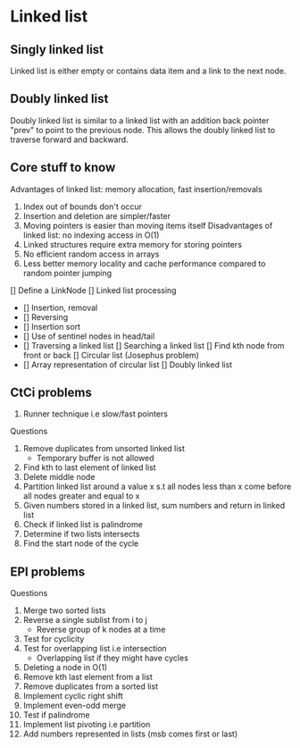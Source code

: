 # Linked list

## Singly linked list
Linked list is either empty or contains data item and a link to the next node.


## Doubly linked list
Doubly linked list is similar to a linked list with an addition back pointer "prev" to point to the previous node. This allows the doubly linked list to traverse forward and backward.


## Core stuff to know

Advantages of linked list: memory allocation, fast insertion/removals
1. Index out of bounds don't occur
2. Insertion and deletion are simpler/faster
3. Moving pointers is easier than moving items itself
Disadvantages of linked list: no indexing access in O(1)
1. Linked structures require extra memory for storing pointers
2. No efficient random access in arrays
3. Less better memory locality and cache performance compared to random pointer jumping

[] Define a LinkNode
[] Linked list processing
- [] Insertion, removal
- [] Reversing
- [] Insertion sort
- [] Use of sentinel nodes in head/tail
- [] Traversing a linked list
[] Searching a linked list
[] Find kth node from front or back
[] Circular list (Josephus problem)
- [] Array representation of circular list
[] Doubly linked list


## CtCi problems

1. Runner technique i.e slow/fast pointers

Questions
1. Remove duplicates from unsorted linked list
    - Temporary buffer is not allowed
2. Find kth to last element of linked list
3. Delete middle node
4. Partition linked list around a value x s.t all nodes less than x come before all nodes greater and equal to x
5. Given numbers stored in a linked list, sum numbers and return in linked list
6. Check if linked list is palindrome
7. Determine if two lists intersects
8. Find the start node of the cycle

## EPI problems

Questions
1. Merge two sorted lists
2. Reverse a single sublist from i to j
    - Reverse group of k nodes at a time
3. Test for cyclicity 
4. Test for overlapping list i.e intersection
    - Overlapping list if they might have cycles
5. Deleting a node in O(1)
6. Remove kth last element from a list
7. Remove duplicates from a sorted list
8. Implement cyclic right shift
9. Implement even-odd merge
10. Test if palindrome
11. Implement list pivoting i.e partition
12. Add numbers represented in lists (msb comes first or last)

